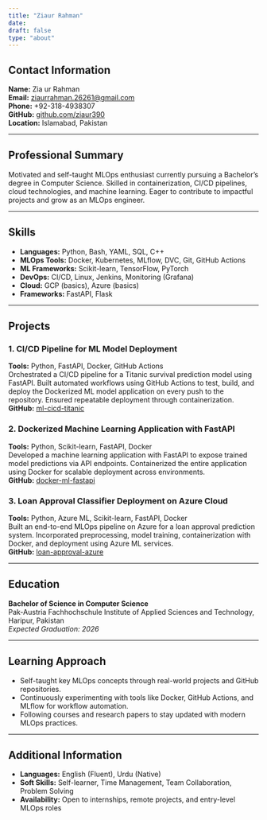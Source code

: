 ```yaml
---
title: "Ziaur Rahman"
date: 
draft: false
type: "about"
---
```


## Contact Information

**Name:** Zia ur Rahman  
**Email:** [ziaurrahman.26261@gmail.com](mailto:ziaurrahman.26261@gmail.com)  
**Phone:** +92-318-4938307  
**GitHub:** [github.com/ziaur390](https://github.com/ziaur390)  
**Location:** Islamabad, Pakistan  

---

## Professional Summary

Motivated and self-taught MLOps enthusiast currently pursuing a Bachelor’s degree in Computer Science. Skilled in containerization, CI/CD pipelines, cloud technologies, and machine learning. Eager to contribute to impactful projects and grow as an MLOps engineer.

---

## Skills

- **Languages:** Python, Bash, YAML, SQL, C++
- **MLOps Tools:** Docker, Kubernetes, MLflow, DVC, Git, GitHub Actions
- **ML Frameworks:** Scikit-learn, TensorFlow, PyTorch
- **DevOps:** CI/CD, Linux, Jenkins, Monitoring (Grafana)
- **Cloud:** GCP (basics), Azure (basics)
- **Frameworks:** FastAPI, Flask

---

## Projects

### 1. CI/CD Pipeline for ML Model Deployment  
**Tools:** Python, FastAPI, Docker, GitHub Actions  
Orchestrated a CI/CD pipeline for a Titanic survival prediction model using FastAPI. Built automated workflows using GitHub Actions to test, build, and deploy the Dockerized ML model application on every push to the repository. Ensured repeatable deployment through containerization.  
**GitHub:** [ml-cicd-titanic](https://github.com/ziaurrahman/ml-cicd-titanic)

### 2. Dockerized Machine Learning Application with FastAPI  
**Tools:** Python, Scikit-learn, FastAPI, Docker  
Developed a machine learning application with FastAPI to expose trained model predictions via API endpoints. Containerized the entire application using Docker for scalable deployment across environments.  
**GitHub:** [docker-ml-fastapi](https://github.com/ziaurrahman/docker-ml-fastapi)

### 3. Loan Approval Classifier Deployment on Azure Cloud  
**Tools:** Python, Azure ML, Scikit-learn, FastAPI, Docker  
Built an end-to-end MLOps pipeline on Azure for a loan approval prediction system. Incorporated preprocessing, model training, containerization with Docker, and deployment using Azure ML services.  
**GitHub:** [loan-approval-azure](https://github.com/ziaurrahman/loan-approval-azure)

---

## Education

**Bachelor of Science in Computer Science**  
Pak-Austria Fachhochschule Institute of Applied Sciences and Technology, Haripur, Pakistan  
*Expected Graduation: 2026*  

---

## Learning Approach

- Self-taught key MLOps concepts through real-world projects and GitHub repositories.
- Continuously experimenting with tools like Docker, GitHub Actions, and MLflow for workflow automation.
- Following courses and research papers to stay updated with modern MLOps practices.

---

## Additional Information

- **Languages:** English (Fluent), Urdu (Native)
- **Soft Skills:** Self-learner, Time Management, Team Collaboration, Problem Solving
- **Availability:** Open to internships, remote projects, and entry-level MLOps roles
